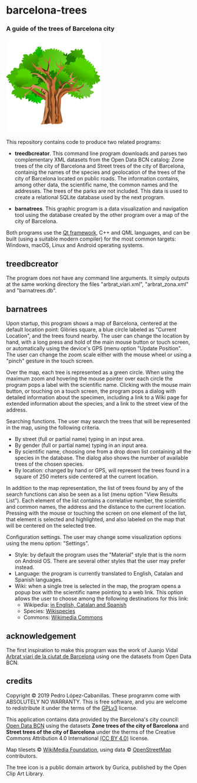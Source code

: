 # barcelona-trees
### A guide of the trees of Barcelona city

![icon](barnatrees/images/barnatrees_icon256.png)

This repository contains code to produce two related programs:

- **treedbcreator**. This command line program downloads and parses two complementary XML datasets from the Open Data BCN catalog: Zone trees of the city of Barcelona and Street trees of the city of Barcelona, containig the names of the species and geolocation of the trees of the city of Barcelona located on public roads. The information contains, among other data, the scientific name, the common names and the addresses. The trees of the parks are not included. This data is used to create a relational SQLite database used by the next program.

- **barnatrees**. This graphic program is a data visualization and navigation tool using the database created by the other program over a map of the city of Barcelona.

Both programs use the [Qt framework](https://www.qt.io/), C++ and QML languages, and can be built (using a suitable modern compiler) for the most common targets: Windows, macOS, Linux and Android operating systems.

## treedbcreator

The program does not have any command line arguments. It simply outputs at the same working directory the files &quot;arbrat_viari.xml&quot;, &quot;arbrat_zona.xml&quot; and &quot;barnatrees.db&quot;.

## barnatrees

Upon startup, this program shows a map of Barcelona, centered at the default location point: Glòries square, a blue circle labeled as &quot;Current Location&quot;, and the trees found nearby. The user can change the location by hand, with a long press and hold of the main mouse button or touch screen, or automatically using the device's GPS (menu option &quot;Update Position&quot;. The user can change the zoom scale either with the mouse wheel or using a &quot;pinch&quot; gesture in the touch screen.

Over the map, each tree is represented as a green circle. When using the maximum zoom and hovering the mouse pointer over each circle the program pops a label with the scientific name. Clicking with the mouse main button, or touching on a touch screen, the program pops a dialog with detailed information about the specimen, including a link to a Wiki page for extended information about the species, and a link to the street view of the address.

Searching functions. The user may search the trees that will be represented in the map, using the following criteria.

- By street (full or partial name) typing in an input area.
- By gender (full or partial name) typing in an input area.
- By scientific name, choosing one from a drop down list containing all the species in the database. The dialog also shows the number of available trees of the chosen species.
- By location: changed by hand or GPS, will represent the trees found in a square of 250 meters side centered at the current location.

In addition to the map representation, the list of trees found by any of the search functions can also be seen as a list (menu option &quot;View Results List&quot;). Each element of the list contains a correlative number, the scientific and common names, the address and the distance to the current location. Pressing with the mouse or touching the screen on one element of the list, that element is selected and highlighted, and also labeled on the map that will be centered on the selected tree.

Configuration settings. The user may change some visualization options using the menu option: &quot;Settings&quot;.

- Style: by default the program uses the &quot;Material&quot; style that is the norm on Android OS. There are several other styles that the user may prefer instead.
- Language: the program is currently translated to English, Catalan and Spanish languages.
- Wiki: when a single tree is selected in the map, the program opens a popup box with the scientific name pointing to a web link. This option allows the user to choose among the following destinations for this link:
  - Wikipedia: [in English, Catalan and Spanish](https://www.wikipedia.org/)
  - Species: [Wikispecies](https://species.wikimedia.org/wiki/Main_Page)
  - Commons: [Wikimedia Commons](https://commons.wikimedia.org/wiki/)

## acknowledgement

The first inspiration to make this program was the work of Juanjo Vidal [Arbrat viari de la ciutat de Barcelona](https://jjvidalmac.carto.com/viz/c3c54164-7fcf-11e4-b04f-0e853d047bba/public_map) using one the datasets from Open Data BCN.
  
## credits

Copyright © 2019 Pedro López-Cabanillas. These programm come with ABSOLUTELY NO WARRANTY. This is free software, and you are welcome to redistribute it under the terms of the [GPLv3](https://www.gnu.org/licenses/gpl-3.0.html) license.

This application contains data provided by the Barcelona's city council: [Open Data BCN](https://opendata-ajuntament.barcelona.cat/en/) using the datasets **Zone trees of the city of Barcelona** and **Street trees of the city of Barcelona**  under the therms of the Creative Commons Attribution 4.0 International [(CC BY 4.0)](https://creativecommons.org/licenses/by/4.0/) license.

Map tilesets © [WikiMedia Foundation](https://foundation.wikimedia.org/wiki/Terms_of_Use/en), using data © [OpenStreetMap](https://www.openstreetmap.org/copyright/en) contributors.

The tree icon is a public domain artwork by Gurica, published by the Open Clip Art Library.
